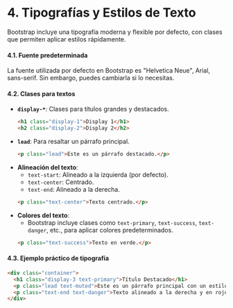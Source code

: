 # 4. Tipografías y Estilos de Texto

Bootstrap incluye una tipografía moderna y flexible por defecto, con clases que permiten aplicar estilos rápidamente.

#### **4.1. Fuente predeterminada**
La fuente utilizada por defecto en Bootstrap es "Helvetica Neue", Arial, sans-serif. Sin embargo, puedes cambiarla si lo necesitas.

#### **4.2. Clases para textos**
- **`display-*`**: Clases para títulos grandes y destacados.
  ```html
  <h1 class="display-1">Display 1</h1>
  <h2 class="display-2">Display 2</h2>
  ```
- **`lead`**: Para resaltar un párrafo principal.
  ```html
  <p class="lead">Este es un párrafo destacado.</p>
  ```
- **Alineación del texto**:
  - `text-start`: Alineado a la izquierda (por defecto).
  - `text-center`: Centrado.
  - `text-end`: Alineado a la derecha.
  ```html
  <p class="text-center">Texto centrado.</p>
  ```
- **Colores del texto**:
  - Bootstrap incluye clases como `text-primary`, `text-success`, `text-danger`, etc., para aplicar colores predeterminados.
  ```html
  <p class="text-success">Texto en verde.</p>
  ```

#### **4.3. Ejemplo práctico de tipografía**
```html
<div class="container">
  <h1 class="display-3 text-primary">Título Destacado</h1>
  <p class="lead text-muted">Este es un párrafo principal con un estilo más tenue.</p>
  <p class="text-end text-danger">Texto alineado a la derecha y en rojo.</p>
</div>
```

